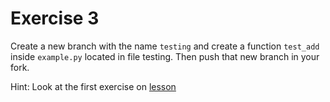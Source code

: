 # Exercise 3
Create a new branch with the name `testing` and create a function `test_add` inside `example.py` located in file testing.
Then push that new branch in your fork. 

Hint: Look at the first exercise on [lesson](https://coderefinery.github.io/testing/locally/)

[tag]:#(test,python)

